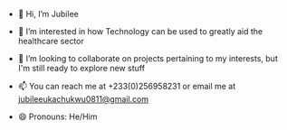 - 👋 Hi, I’m Jubilee
- 👀 I’m interested in how Technology can be used to greatly aid the healthcare sector

- 💞️ I’m looking to collaborate on projects pertaining to my interests, but I'm still ready to explore new stuff
- 📫 You can reach me at +233(0)256958231 or email me at jubileeukachukwu0811@gmail.com
- 😄 Pronouns: He/Him


<!---
Jubilee-123/Jubilee-123 is a ✨ special ✨ repository because its `README.md` (this file) appears on your GitHub profile.
You can click the Preview link to take a look at your changes.
--->
